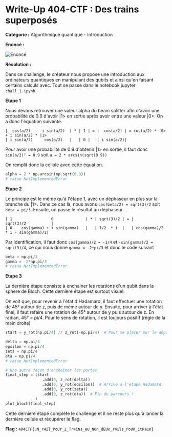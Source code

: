 # Write-Up 404-CTF : Des trains superposés

__Catégorie :__ Algorithmique quantique - Introduction

**Enoncé :**

![Enoncé](images/enonce.png)

**Résolution :**

Dans ce challenge, le créateur nous propose une introduction aux ordinateurs quantiques en manipulant des qubits et ainsi qu'en faisant certains calculs avec. Tout se passe dans le notebook jupyter `chall_1.ipynb`.

**Etape 1**

Nous devons retrouver une valeur alpha du beam splitter afin d'avoir une probabilité de 0.9 d'avoir |1> en sortie après avoir entré une valeur |0>. On a donc l'équation suivante. 

```
|  cos(a/2)     i sin(a/2)  | * | 1 | = |  cos(a/2) | = cos(a/2) * |0> + i sin(a/2) * |1>
| i sin(a/2)     cos(a/2)   |   | 0 |   | i sin(a/2)|
```

Pour avoir une probabilité de 0.9 d'obtenir |1> en sortie, il faut donc `sin(a/2)² = 0.9` soit `a = 2 * arcsin(sqrt(0.9))`

On remplit donc la cellule avec cette équation.
```python
alpha = 2 * np.arcsin(np.sqrt(0.9))
# raise NotImplementedError
```

**Etape 2**

Le principe est le même qu'à l'étape 1, avec un déphaseur en plus sur la branche du |1>. Dans ce cas là, nous avons `cos(beta/2) = sqrt(3)/2` soit `beta = pi/3`. Ensuite, on passe le résultat au déphaseur.

```
| 1                 0              | * | sqrt(3)/2 | = |          sqrt(3)/2           | 
| 0    cos(gamma) + i sin(gamma)   |   | 1/2  * i  |   | cos(gamma)/2 * i - sin(gamma)/2|
```
Par identification, il faut donc `cos(gamma)/2 = -1/4` et `-sin(gamma)/2 = sqrt(3)/4`, ce qui nous donne `gamma = -2*pi/3` et donc le code suivant
```python
beta = np.pi/3
gamma = -2*np.pi/3
# raise NotImplementedError
```

**Etape 3**

La dernière étape consiste à enchainer les rotations d'un qubit dans la sphere de Bloch. Cette dernière étape est surtout visuel.

On voit que, pour revenir à l'état d'Hadamard, il faut effectuer une rotation de 45° autour de z, puis de même autour de y. Ensuite, pour arriver à l'état final, il faut refaire une rotation de 45° autour de y puis autour de z. En radian, 45° = pi/4. Pour le sens de rotation, il est toujours positif (règle de la main droite)

```python
start = y_rot(np.pi/4) // z_rot(-np.pi/4)  # Pour se placer sur le départ

delta = np.pi/4
epsilon = np.pi/4
zeta = np.pi/4
eta = np.pi/4 
# raise NotImplementedError

# Une autre façon d'enchaîner les portes 
final_step = (start
                .add(0, z_rot(delta))
                .add(0, y_rot(epsilon))  # Arrivé à l'étape Hadamard
                .add(0, y_rot(zeta))
                .add(0, z_rot(eta))  # Fin du parcours !
             )
plot_bloch(final_step)
```

Cette dernière étape complète le challenge et il ne reste plus qu'à lancer la dernière cellule et récupérer le flag.

**Flag :** `404CTF{uN_r4Il_PoUr_2_Tr4iNs_eU_N0n_dEUx_r4ils_PoUR_1tRa1n}`

